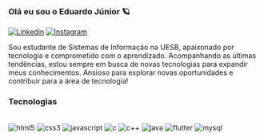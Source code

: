 
### Olá eu sou o Eduardo Júnior 🪐

[![Linkedin](https://img.shields.io/badge/LinkedIn-0077B5?style=for-the-badge&logo=linkedin&logoColor=whit)](https://www.linkedin.com/in/eduardo-j%C3%BAnior-252a99235/)  [![Instagram](https://img.shields.io/badge/Instagram-E4405F?style=for-the-badge&logo=instagram&logoColor=white)](https://www.instagram.com/junior_ec1/)

Sou estudante de Sistemas de Informação na UESB, apaixonado por tecnologia e comprometido com o aprendizado. Acompanhando as últimas tendências, estou sempre em busca de novas tecnologias para expandir meus conhecimentos. Ansioso para explorar novas oportunidades e contribuir para a área de tecnologia!

### Tecnologias

<div style="display: inline_block"><br/>
<img aling="center" alt="html5" src="https://img.shields.io/badge/HTML5-E34F26?style=for-the-badge&logo=html5&logoColor=white"/>
<img aling="center" alt="css3" src="https://img.shields.io/badge/CSS3-1572B6?style=for-the-badge&logo=css3&logoColor=white"/>
<img aling="center" alt="javascript" src="https://img.shields.io/badge/JavaScript-F7DF1E?style=for-the-badge&logo=javascript&logoColor=black"/>
<img aling="center" alt="c" src="https://img.shields.io/badge/C-00599C?style=for-the-badge&logo=c&logoColor=white"/>
<img aling="center" alt="c++" src="https://img.shields.io/badge/C%2B%2B-00599C?style=for-the-badge&logo=c%2B%2B&logoColor=white"/>
<img aling="center" alt="java" src="https://img.shields.io/badge/Java-ED8B00?style=for-the-badge&logo=openjdk&logoColor=white"/>
<img aling="center" alt="flutter" src="https://img.shields.io/badge/Flutter-02569B?style=for-the-badge&logo=flutter&logoColor=white"/>
<img aling="center" alt="mysql" src="https://img.shields.io/badge/MySQL-00000F?style=for-the-badge&logo=mysql&logoColor=white"/>
</div>

